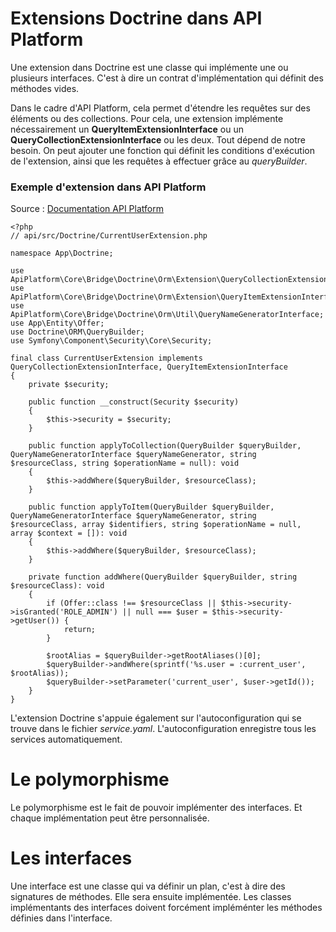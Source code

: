 # Extensions Doctrine dans API Platform

Une extension dans Doctrine est une classe qui implémente une ou plusieurs interfaces. C'est à dire un contrat d'implémentation qui définit des méthodes vides.

Dans le cadre d'API Platform, cela permet d'étendre les requêtes sur des éléments ou des collections.
Pour cela, une extension implémente nécessairement un **QueryItemExtensionInterface** ou un **QueryCollectionExtensionInterface** ou les deux. Tout dépend de notre besoin.
On peut ajouter une fonction qui définit les conditions d'exécution de l'extension, ainsi que les requêtes à effectuer grâce au _queryBuilder_.

### Exemple d'extension dans API Platform
Source : [Documentation API Platform](https://api-platform.com/docs/core/extensions/)
```
<?php
// api/src/Doctrine/CurrentUserExtension.php

namespace App\Doctrine;

use ApiPlatform\Core\Bridge\Doctrine\Orm\Extension\QueryCollectionExtensionInterface;
use ApiPlatform\Core\Bridge\Doctrine\Orm\Extension\QueryItemExtensionInterface;
use ApiPlatform\Core\Bridge\Doctrine\Orm\Util\QueryNameGeneratorInterface;
use App\Entity\Offer;
use Doctrine\ORM\QueryBuilder;
use Symfony\Component\Security\Core\Security;

final class CurrentUserExtension implements QueryCollectionExtensionInterface, QueryItemExtensionInterface
{
    private $security;

    public function __construct(Security $security)
    {
        $this->security = $security;
    }

    public function applyToCollection(QueryBuilder $queryBuilder, QueryNameGeneratorInterface $queryNameGenerator, string $resourceClass, string $operationName = null): void
    {
        $this->addWhere($queryBuilder, $resourceClass);
    }

    public function applyToItem(QueryBuilder $queryBuilder, QueryNameGeneratorInterface $queryNameGenerator, string $resourceClass, array $identifiers, string $operationName = null, array $context = []): void
    {
        $this->addWhere($queryBuilder, $resourceClass);
    }

    private function addWhere(QueryBuilder $queryBuilder, string $resourceClass): void
    {
        if (Offer::class !== $resourceClass || $this->security->isGranted('ROLE_ADMIN') || null === $user = $this->security->getUser()) {
            return;
        }

        $rootAlias = $queryBuilder->getRootAliases()[0];
        $queryBuilder->andWhere(sprintf('%s.user = :current_user', $rootAlias));
        $queryBuilder->setParameter('current_user', $user->getId());
    }
}
```

L'extension Doctrine s'appuie également sur l'autoconfiguration qui se trouve dans le fichier _service.yaml_. L'autoconfiguration enregistre tous les services automatiquement.

# Le polymorphisme

Le polymorphisme est le fait de pouvoir implémenter des interfaces. Et chaque implémentation peut être personnalisée.

# Les interfaces

Une interface est une classe qui va définir un plan, c'est à dire des signatures de méthodes. Elle sera ensuite implémentée. 
Les classes implémentants des interfaces doivent forcément impléménter les méthodes définies dans l'interface.
